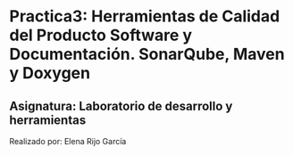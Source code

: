 # Practica3: Herramientas de Calidad del Producto Software y Documentación. SonarQube, Maven y Doxygen


## Asignatura: Laboratorio de desarrollo y herramientas

Realizado por: Elena Rijo García
